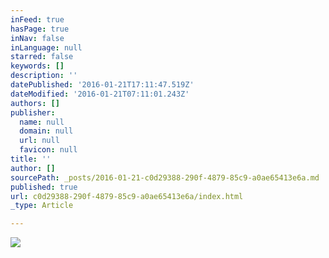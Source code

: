 ```yaml
---
inFeed: true
hasPage: true
inNav: false
inLanguage: null
starred: false
keywords: []
description: ''
datePublished: '2016-01-21T17:11:47.519Z'
dateModified: '2016-01-21T07:11:01.243Z'
authors: []
publisher:
  name: null
  domain: null
  url: null
  favicon: null
title: ''
author: []
sourcePath: _posts/2016-01-21-c0d29388-290f-4879-85c9-a0ae65413e6a.md
published: true
url: c0d29388-290f-4879-85c9-a0ae65413e6a/index.html
_type: Article

---
```

![](https://the-grid-user-content.s3-us-west-2.amazonaws.com/11787dd5-dcc9-45b5-9e38-272f5d0a43c0.png)